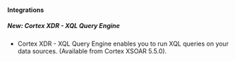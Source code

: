 
#### Integrations
##### New: Cortex XDR - XQL Query Engine
- Cortex XDR - XQL Query Engine enables you to run XQL queries on your data sources. (Available from Cortex XSOAR 5.5.0).
